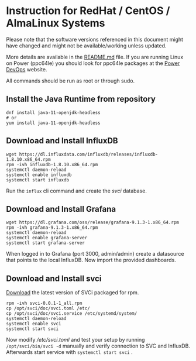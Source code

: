 # Instruction for RedHat / CentOS / AlmaLinux Systems

Please note that the software versions referenced in this document might have changed and might not be available/working unless updated.

More details are available in the [README.md](../README.md) file. If you are running Linux on Power (ppc64le) you should look for ppc64le packages at the [Power DevOps](https://www.power-devops.com/) website.

All commands should be run as root or through sudo.

## Install the Java Runtime from repository

```shell
dnf install java-11-openjdk-headless
# or
yum install java-11-openjdk-headless
```


## Download and Install InfluxDB

```shell
wget https://dl.influxdata.com/influxdb/releases/influxdb-1.8.10.x86_64.rpm
rpm -ivh influxdb-1.8.10.x86_64.rpm
systemctl daemon-reload
systemctl enable influxdb
systemctl start influxdb
```

Run the ```influx``` cli command and create the *svci* database.


## Download and Install Grafana

```shell
wget https://dl.grafana.com/oss/release/grafana-9.1.3-1.x86_64.rpm
rpm -ivh grafana-9.1.3-1.x86_64.rpm
systemctl daemon-reload
systemctl enable grafana-server
systemctl start grafana-server
```

When logged in to Grafana (port 3000, admin/admin) create a datasource that points to the local InfluxDB. Now import the provided dashboards.


## Download and Install svci

[Download](https://git.data.coop/nellemann/-/packages/generic/svci/) the latest version of SVCi packaged for rpm.

```shell
rpm -ivh svci-0.0.1-1_all.rpm
cp /opt/svci/doc/svci.toml /etc/
cp /opt/svci/doc/svci.service /etc/systemd/system/
systemctl daemon-reload
systemctl enable svci
systemctl start svci
```

Now modify */etc/svci.toml* and test your setup by running ```/opt/svci/bin/svci -d``` manually and verify connection to SVC and InfluxDB. Afterwards start service with ```systemctl start svci``` .
